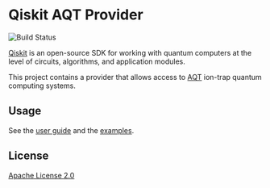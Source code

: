 # Qiskit AQT Provider

![Build Status](https://github.com/alpine-quantum-technologies/qiskit-aqt-provider-internal/actions/workflows/poetry.yml/badge.svg?branch=master)

[Qiskit](https://qiskit.org/) is an open-source SDK for working with quantum computers at the level of circuits, algorithms, and application modules.

This project contains a provider that allows access to [AQT](https://www.aqt.eu/) ion-trap quantum computing
systems.

## Usage

See the [user guide](docs/guide.rst) and the [examples](examples/).

## License

[Apache License 2.0](https://github.com/alpine-quantum-technologies/qiskit-aqt-provider-internal/blob/master/LICENSE.txt)
